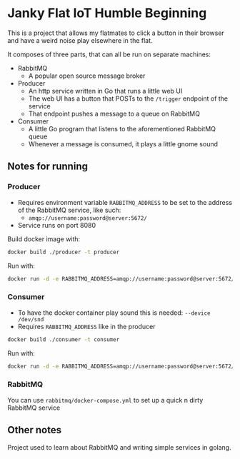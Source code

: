 # Janky Flat IoT Humble Beginning

This is a project that allows my flatmates to click a button in their browser and have a weird noise play elsewhere in 
the flat.

It composes of three parts, that can all be run on separate machines:

* RabbitMQ
  * A popular open source message broker
* Producer
  * An http service written in Go that runs a little web UI
  * The web UI has a button that POSTs to the `/trigger` endpoint of the service
  * That endpoint pushes a message to a queue on RabbitMQ
* Consumer
  * A little Go program that listens to the aforementioned RabbitMQ queue
  * Whenever a message is consumed, it plays a little gnome sound

## Notes for running

### Producer

* Requires environment variable `RABBITMQ_ADDRESS` to be set to the address of the RabbitMQ service, like such: 
  * `amqp://username:password@server:5672/`
* Service runs on port 8080

Build docker image with:

```sh
docker build ./producer -t producer
```

Run with:

```sh
docker run -d -e RABBITMQ_ADDRESS=amqp://username:password@server:5672/ -p "8080:8080" producer
```

### Consumer

* To have the docker container play sound this is needed: `--device /dev/snd` 
* Requires `RABBITMQ_ADDRESS` like in the producer

```sh
docker build ./consumer -t consumer
```

Run with:

```sh
docker run -d -e RABBITMQ_ADDRESS=amqp://username:password@server:5672/ --device /dev/snd consumer
```

### RabbitMQ

You can use `rabbitmq/docker-compose.yml` to set up a quick n dirty RabbitMQ service

## Other notes

Project used to learn about RabbitMQ and writing simple services in golang.